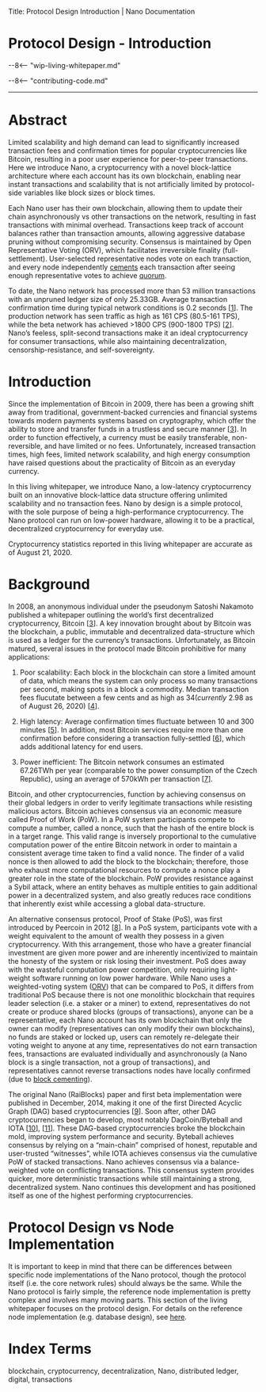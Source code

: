 Title: Protocol Design Introduction | Nano Documentation

# Protocol Design - Introduction

--8<-- "wip-living-whitepaper.md"

--8<-- "contributing-code.md"

---

# Abstract

Limited scalability and high demand can lead to significantly increased transaction fees and confirmation times for popular cryptocurrencies like Bitcoin, resulting in a poor user experience for peer-to-peer transactions. Here we introduce Nano, a cryptocurrency with a novel block-lattice architecture where each account has its own blockchain, enabling near instant transactions and scalability that is not artificially limited by protocol-side variables like block sizes or block times. 

Each Nano user has their own blockchain, allowing them to update their chain asynchronously vs other transactions on the network, resulting in fast transactions with minimal overhead. Transactions keep track of account balances rather than transaction amounts, allowing aggressive database pruning without compromising security. Consensus is maintained by Open Representative Voting (ORV), which facilitates irreversible finality (full-settlement). User-selected representative nodes vote on each transaction, and every node independently [cements](/glossary#cementing) each transaction after seeing enough representative votes to achieve [quorum](/glossary#quorum).

To date, the Nano network has processed more than 53 million transactions with an unpruned ledger size of only 25.33GB. Average transaction confirmation time during typical network conditions is 0.2 seconds [[1](https://repnode.org/network/confirmation)]. The production network has seen traffic as high as 161 CPS (80.5-161 TPS), while the beta network has achieved >1800 CPS (900-1800 TPS) [[2](https://forum.nano.org/t/nano-stress-tests-measuring-bps-cps-tps-in-the-real-world/436)]. Nano’s feeless, split-second transactions make it an ideal cryptocurrency for consumer transactions, while also maintaining decentralization, censorship-resistance, and self-sovereignty.

# Introduction

Since the implementation of Bitcoin in 2009, there has been a growing shift away from traditional, government-backed currencies and financial systems towards modern payments systems based on cryptography, which offer the ability to store and transfer funds in a trustless and secure manner [[3](http://bitcoin.org/bitcoin.pdf)]. In order to function effectively, a currency must be easily transferable, non-reversible, and have limited or no fees. Unfortunately, increased transaction times, high fees, limited network scalability, and high energy consumption have raised questions about the practicality of Bitcoin as an everyday currency.   

In this living whitepaper, we introduce Nano, a low-latency cryptocurrency built on an innovative block-lattice data structure offering unlimited scalability and no transaction fees. Nano by design is a simple protocol, with the sole purpose of being a high-performance cryptocurrency. The Nano protocol can run on low-power hardware, allowing it to be a practical, decentralized cryptocurrency for everyday use.

Cryptocurrency statistics reported in this living whitepaper are accurate as of August 21, 2020.

# Background

In 2008, an anonymous individual under the pseudonym Satoshi Nakamoto published a whitepaper outlining the world’s first decentralized cryptocurrency, Bitcoin [[3](http://bitcoin.org/bitcoin.pdf)]. A key innovation brought about by Bitcoin was the blockchain, a public, immutable and decentralized data-structure which is used as a ledger for the currency’s transactions. Unfortunately, as Bitcoin matured, several issues in the protocol made Bitcoin prohibitive for many applications: 

1. Poor scalability: Each block in the blockchain can store a limited amount of data, which means the system can only process so many transactions per second, making
spots in a block a commodity. Median transaction fees flucutate between a few cents and as high as $34 (currently ~$2.98 as of August 26, 2020) [[4](https://bitinfocharts.com/comparison/bitcoin-median_transaction_fee.html)].

2. High latency: Average confirmation times fluctuate between 10 and 300 minutes [[5](https://www.blockchain.com/charts/avg-confirmation-time)]. In addition, most Bitcoin services require more than one confirmation before considering a transaction fully-settled [[6](https://en.bitcoin.it/wiki/Irreversible_Transactions#How_many_confirmations_are_required)], which adds additional latency for end users.

3. Power inefficient: The Bitcoin network consumes an estimated 67.26TWh per year (comparable to the power consumption of the Czech Republic), using an average of 570kWh per transaction [[7](https://digiconomist.net/bitcoin-energy-consumption/)].

Bitcoin, and other cryptocurrencies, function by achieving consensus on their global ledgers in order to verify legitimate transactions while resisting malicious actors. Bitcoin achieves consensus via an economic measure called Proof of Work (PoW). In a PoW system participants compete to compute a number, called a nonce, such that the hash of the entire block is in a target range. This valid range is inversely proportional to the cumulative computation power of the entire Bitcoin network in order to maintain a consistent average time taken to find a valid nonce. The finder of a valid nonce is then allowed to add the block to the blockchain; therefore, those who exhaust more computational resources to compute a nonce play a greater role in the state of the blockchain. PoW provides resistance against a Sybil attack, where an entity behaves as multiple entities to gain additional power in a decentralized system, and also greatly reduces race conditions that inherently exist while accessing a global data-structure. 

An alternative consensus protocol, Proof of Stake (PoS), was first introduced by Peercoin in 2012 [[8](https://peercoin.net/assets/paper/peercoin-paper.pdf)]. In a PoS system, participants vote with a weight equivalent to the amount of wealth they possess in a given cryptocurrency. With this arrangement, those who have a greater financial investment are given more power and are inherently incentivized to maintain the honesty of the system or risk losing their investment. PoS does away with the wasteful computation power competition, only requiring light-weight software running on low power hardware. While Nano uses a weighted-voting system ([ORV](/protocol-design#orv-consensus)) that can be compared to PoS, it differs from traditional PoS because there is not one monolithic blockchain that requires leader selection (i.e. a staker or a miner) to extend, representatives do not create or produce shared blocks (groups of transactions), anyone can be a representative, each Nano account has its own blockchain that only the owner can modify (representatives can only modify their own blockchains), no funds are staked or locked up, users can remotely re-delegate their voting weight to anyone at any time, representatives do not earn transaction fees, transactions are evaluated individually and asynchronously (a Nano block is a single transaction, not a group of transactions), and representatives cannot reverse transactions nodes have locally confirmed (due to [block cementing](/glossary#cementing)).

The original Nano (RaiBlocks) paper and first beta implementation were published in December, 2014, making it one of the first Directed Acyclic Graph (DAG) based cryptocurrencies [[9](https://content.nano.org/whitepaper/Nano_Whitepaper_en.pdf)]. Soon after, other DAG cryptocurrencies began to develop, most notably DagCoin/Byteball and IOTA [[10](https://dagcoin.org/wp-content/uploads/2019/07/Dagcoin_White_Paper.pdf)], [[11](https://blog.iota.org/on-the-tangle-white-papers-proofs-airplanes-and-local-modifiers-44683aff8fea)]. These DAG-based cryptocurrencies broke the blockchain mold, improving system performance and security. Byteball achieves consensus by relying on a “main-chain” comprised of honest, reputable and user-trusted “witnesses”, while IOTA achieves consensus via the cumulative PoW of stacked transactions. Nano achieves consensus via a balance-weighted vote on conflicting transactions. This consensus system provides quicker, more deterministic transactions while still maintaining a strong, decentralized system. Nano continues this development and has positioned itself as one of the highest performing cryptocurrencies.

# Protocol Design vs Node Implementation

It is important to keep in mind that there can be differences between specific node implementations of the Nano protocol, though the protocol itself (i.e. the core network rules) should always be the same. While the Nano protocol is fairly simple, the reference node implementation is pretty complex and involves many moving parts. This section of the living whitepaper focuses on the protocol design. For details on the reference node implementation (e.g. database design), see [here](/node-implementation/overview).

# Index Terms
blockchain, cryptocurrency, decentralization, Nano, distributed ledger, digital, transactions
